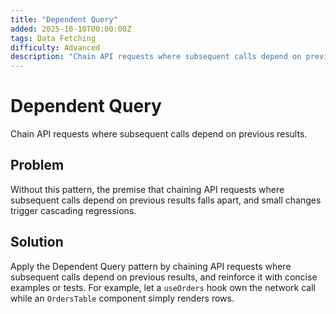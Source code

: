 ```yaml
---
title: "Dependent Query"
added: 2025-10-10T00:00:00Z
tags: Data Fetching
difficulty: Advanced
description: "Chain API requests where subsequent calls depend on previous results."
---
```

# Dependent Query

Chain API requests where subsequent calls depend on previous results.

## Problem

Without this pattern, the premise that chaining API requests where subsequent calls depend on previous results falls apart, and small changes trigger cascading regressions.

## Solution

Apply the Dependent Query pattern by chaining API requests where subsequent calls depend on previous results, and reinforce it with concise examples or tests. For example, let a `useOrders` hook own the network call while an `OrdersTable` component simply renders rows.
